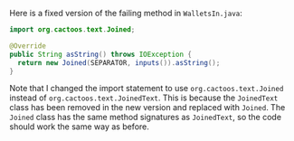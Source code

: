 Here is a fixed version of the failing method in `WalletsIn.java`:
```java
import org.cactoos.text.Joined;

@Override
public String asString() throws IOException {
  return new Joined(SEPARATOR, inputs()).asString();
}
```
Note that I changed the import statement to use `org.cactoos.text.Joined` instead of `org.cactoos.text.JoinedText`. This is because the `JoinedText` class has been removed in the new version and replaced with `Joined`. The `Joined` class has the same method signatures as `JoinedText`, so the code should work the same way as before.